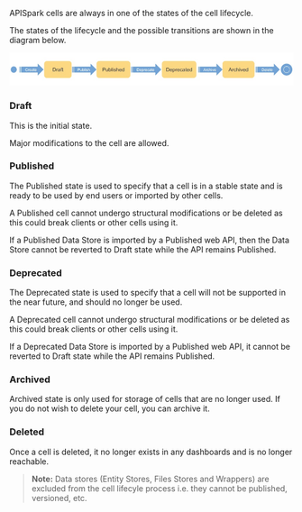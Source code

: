 APISpark cells are always in one of the states of the cell lifecycle.

The states of the lifecycle and the possible transitions are shown in the diagram below.

![cell lifecycle](images/cell-lifecycle.jpg "cell lifecycle")

### Draft

This is the initial state.

Major modifications to the cell are allowed.

### Published

The Published state is used to specify that a cell is in a stable state and is ready to be used by end users or imported by other cells.

A Published cell cannot undergo structural modifications or be deleted as this could break clients or other cells using it.

If a Published Data Store is imported by a Published web API, then the Data Store cannot be reverted to Draft state while the API remains Published.

### Deprecated

The Deprecated state is used to specify that a cell will not be supported in the near future, and should no longer be used.

A Deprecated cell cannot undergo structural modifications or be deleted as this could break clients or other cells using it.

If a Deprecated Data Store is imported by a Published web API, it cannot be reverted to Draft state while the API remains Published.

### Archived

Archived state is only used for storage of cells that are no longer used. If you do not wish to delete your cell, you can archive it.

### Deleted

Once a cell is deleted, it no longer exists in any dashboards and is no longer reachable.


>**Note:** Data stores (Entity Stores, Files Stores and Wrappers) are excluded from the cell lifecyle process i.e. they cannot be published, versioned, etc.
